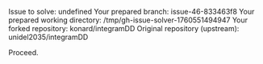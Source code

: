 Issue to solve: undefined
Your prepared branch: issue-46-833463f8
Your prepared working directory: /tmp/gh-issue-solver-1760551494947
Your forked repository: konard/integramDD
Original repository (upstream): unidel2035/integramDD

Proceed.